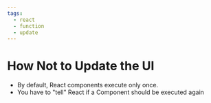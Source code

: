 ```yaml
---
tags:
  - react
  - function
  - update
---
```

# How Not to Update the UI

* By default, React components execute only once.
* You have to "tell" React if a Component should be executed again